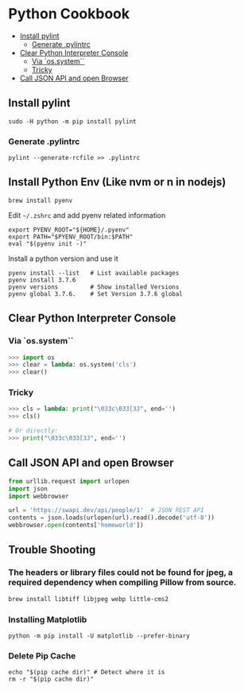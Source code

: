 # Python Cookbook

<!-- @import "[TOC]" {cmd="toc" depthFrom=2 depthTo=6 orderedList=false} -->

<!-- code_chunk_output -->

- [Install pylint](#install-pylint)
  - [Generate .pylintrc](#generate-pylintrc)
- [Clear Python Interpreter Console](#clear-python-interpreter-console)
  - [Via `os.system``](#via-ossystem)
  - [Tricky](#tricky)
- [Call JSON API and open Browser](#call-json-api-and-open-browser)

<!-- /code_chunk_output -->

## Install pylint

    sudo -H python -m pip install pylint

### Generate .pylintrc

    pylint --generate-rcfile >> .pylintrc
    
## Install Python Env (Like nvm or n in nodejs)

    brew install pyenv
    
Edit `~/.zshrc` and add pyenv related information

    export PYENV_ROOT="${HOME}/.pyenv"
    export PATH="$PYENV_ROOT/bin:$PATH"
    eval "$(pyenv init -)"

Install a python version and use it
    
    pyenv install --list   # List available packages
    pyenv install 3.7.6    
    pyenv versions         # Show installed Versions
    pyenv global 3.7.6.    # Set Version 3.7.6 global

## Clear Python Interpreter Console

### Via `os.system``

```python
>>> import os
>>> clear = lambda: os.system('cls')
>>> clear()
```

### Tricky

```python
>>> cls = lambda: print("\033c\033[3J", end='')
>>> cls()
```

```python
# Or directly:
>>> print("\033c\033[3J", end='')
```

## Call JSON API and open Browser

```Python
from urllib.request import urlopen
import json
import webbrowser

url = 'https://swapi.dev/api/people/1'  # JSON REST API
contents = json.loads(urlopen(url).read().decode('utf-8'))
webbrowser.open(contents['homeworld'])
```

## Trouble Shooting

### The headers or library files could not be found for jpeg, a required dependency when compiling Pillow from source.

```bash
brew install libtiff libjpeg webp little-cms2
```
### Installing Matplotlib

    python -m pip install -U matplotlib --prefer-binary

### Delete Pip Cache

    echo "$(pip cache dir)" # Detect where it is
    rm -r "$(pip cache dir)"
